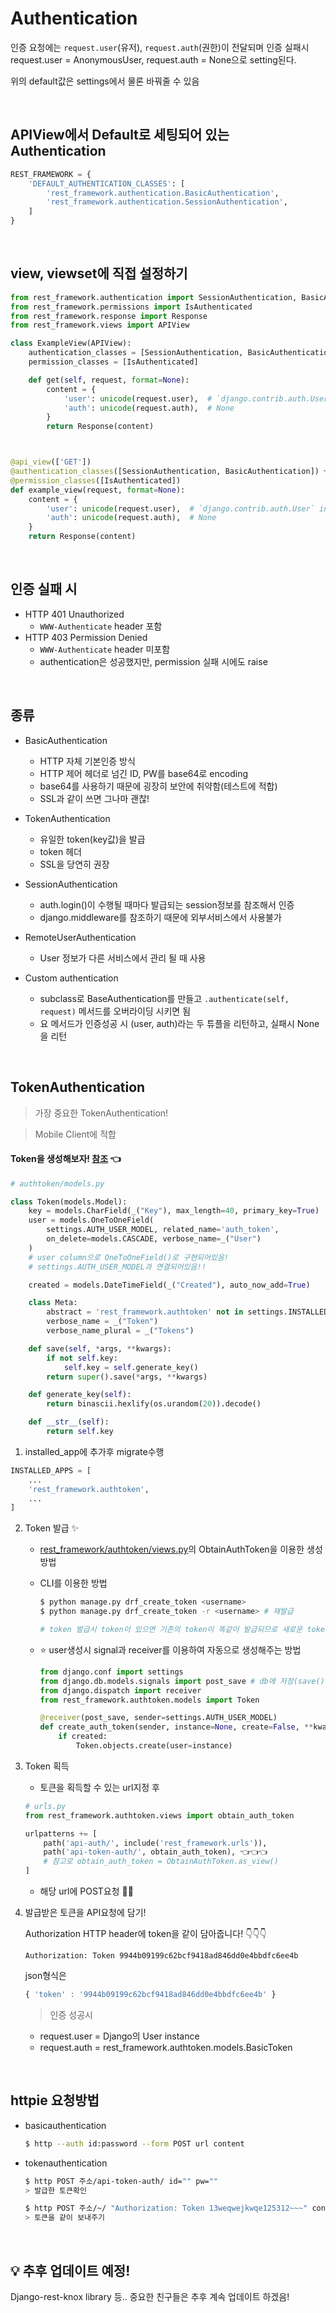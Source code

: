 # Authentication

인증 요청에는 `request.user`(유저), `request.auth`(권한)이 전달되며 인증 실패시 request.user = AnonymousUser, request.auth = None으로 setting된다.

위의 default값은 settings에서 물론 바꿔줄 수 있음

<br>


## APIView에서 Default로 세팅되어 있는 Authentication
```python
REST_FRAMEWORK = {
    'DEFAULT_AUTHENTICATION_CLASSES': [
        'rest_framework.authentication.BasicAuthentication',
        'rest_framework.authentication.SessionAuthentication',
    ]
}
```

<br>

## view, viewset에 직접 설정하기
```python
from rest_framework.authentication import SessionAuthentication, BasicAuthentication
from rest_framework.permissions import IsAuthenticated
from rest_framework.response import Response
from rest_framework.views import APIView

class ExampleView(APIView):
    authentication_classes = [SessionAuthentication, BasicAuthentication] 👈👈👈
    permission_classes = [IsAuthenticated]

    def get(self, request, format=None):
        content = {
            'user': unicode(request.user),  # `django.contrib.auth.User` instance.
            'auth': unicode(request.auth),  # None
        }
        return Response(content)



@api_view(['GET'])
@authentication_classes([SessionAuthentication, BasicAuthentication]) 👈👈👈
@permission_classes([IsAuthenticated])
def example_view(request, format=None):
    content = {
        'user': unicode(request.user),  # `django.contrib.auth.User` instance.
        'auth': unicode(request.auth),  # None
    }
    return Response(content)
```


<br>


## 인증 실패 시

- HTTP 401 Unauthorized
    - `WWW-Authenticate` header 포함
- HTTP 403 Permission Denied
    - `WWW-Authenticate` header 미포함
    - authentication은 성공했지만, permission 실패 시에도 raise

<br>

## 종류

- BasicAuthentication
    - HTTP 자체 기본인증 방식
    - HTTP 제어 헤더로 넘긴 ID, PW를 base64로 encoding
    - base64를 사용하기 때문에 굉장히 보안에 취약함(테스트에 적합)
    - SSL과 같이 쓰면 그나마 괜찮!

- TokenAuthentication
    - 유일한 token(key값)을 발급
    - token 헤더
    - SSL을 당연히 권장

- SessionAuthentication
    - auth.login()이 수행될 때마다 발급되는 session정보를 참조해서 인증
    - django.middleware를 참조하기 때문에 외부서비스에서 사용불가

- RemoteUserAuthentication
    - User 정보가 다른 서비스에서 관리 될 때 사용

- Custom authentication
    - subclass로 BaseAuthentication를 만들고 `.authenticate(self, request)` 메서드를 오버라이딩 시키면 됨
    - 요 메서드가 인증성공 시 (user, auth)라는 두 튜플을 리턴하고, 실패시 None을 리턴 
<br>


## TokenAuthentication
> 가장 중요한 TokenAuthentication!

> Mobile Client에 적합

#### Token을 생성해보자! [참조](https://github.com/encode/django-rest-framework/tree/master/rest_framework/authtoken) 👈
```python
# authtoken/models.py

class Token(models.Model):
    key = models.CharField(_("Key"), max_length=40, primary_key=True)
    user = models.OneToOneField(
        settings.AUTH_USER_MODEL, related_name='auth_token',
        on_delete=models.CASCADE, verbose_name=_("User")
    ) 
    # user column으로 OneToOneField()로 구현되어있음!
    # settings.AUTH_USER_MODEL과 연결되어있음!!

    created = models.DateTimeField(_("Created"), auto_now_add=True)

    class Meta:
        abstract = 'rest_framework.authtoken' not in settings.INSTALLED_APPS
        verbose_name = _("Token")
        verbose_name_plural = _("Tokens")

    def save(self, *args, **kwargs):
        if not self.key:
            self.key = self.generate_key()
        return super().save(*args, **kwargs)

    def generate_key(self):
        return binascii.hexlify(os.urandom(20)).decode()

    def __str__(self):
        return self.key
```

1. installed_app에 추가후 migrate수행
```python
INSTALLED_APPS = [
    ...
    'rest_framework.authtoken',
    ...
]
```
2. Token 발급 ✨
    - [rest_framework/authtoken/views.py](https://github.com/encode/django-rest-framework/blob/master/rest_framework/authtoken/views.py)의 ObtainAuthToken을 이용한 생성 방법
    
    - CLI를 이용한 방법
        ```bash
        $ python manage.py drf_create_token <username>
        $ python manage.py drf_create_token -r <username> # 재발급

        # token 발급시 token이 있으면 기존의 token이 똑같이 발급되므로 새로운 token을 발급받으려면 옵션을 지정해주어야함!
        ```

    - :star: user생성시 signal과 receiver를 이용하여 자동으로 생성해주는 방법
        ```python
        from django.conf import settings
        from django.db.models.signals import post_save # db에 저장(save()메서드) 직후에 특정 동작 수행명령
        from django.dispatch import receiver
        from rest_framework.authtoken.models import Token

        @receiver(post_save, sender=settings.AUTH_USER_MODEL)
        def create_auth_token(sender, instance=None, create=False, **kwargs):
            if created:
                Token.objects.create(user=instance)
        ```


3. Token 획득
    - 토큰을 획득할 수 있는 url지정 후
    ```python
    # urls.py
    from rest_framework.authtoken.views import obtain_auth_token

    urlpatterns += [
        path('api-auth/', include('rest_framework.urls')), 
        path('api-token-auth/', obtain_auth_token), 👈👈👈
        # 참고로 obtain_auth_token = ObtainAuthToken.as_view()
    ]
    ```
    - 해당 url에 POST요청 🤷‍♂️



4. 발급받은 토큰을 API요청에 담기!

    Authorization HTTP header에 token을 같이 담아줍니다! 👇👇👇
    ```shell
    Authorization: Token 9944b09199c62bcf9418ad846dd0e4bbdfc6ee4b
    ```
    json형식은
    ```js
    { 'token' : '9944b09199c62bcf9418ad846dd0e4bbdfc6ee4b' }
    ```

    > 인증 성공시
    - request.user = Django의 User instance
    - request.auth = rest_framework.authtoken.models.BasicToken

<br>

## httpie 요청방법
- basicauthentication
    ```bash
    $ http --auth id:password --form POST url content
    ```
- tokenauthentication
    ```bash
    $ http POST 주소/api-token-auth/ id="" pw=""
    > 발급한 토큰확인
    
    $ http POST 주소/~/ "Authorization: Token 13weqwejkwqe125312~~~" content
    > 토큰을 같이 보내주기
    ```

<br>

## :bulb: 추후 업데이트 예정!
Django-rest-knox library 등..
중요한 친구들은 추후 계속 업데이트 하겠음!